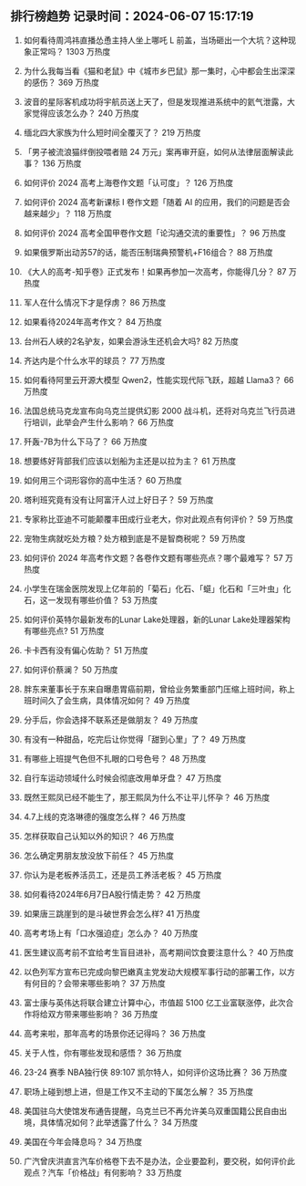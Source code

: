 
## 排行榜趋势 记录时间：2024-06-07 15:17:19
  
  1. 如何看待周鸿祎直播怂恿主持人坐上哪吒 L 前盖，当场砸出一个大坑？这种现象正常吗？ 1303 万热度
    
  2. 为什么我每当看《猫和老鼠》中《城市乡巴鼠》那一集时，心中都会生出深深的感伤？ 369 万热度
    
  3. 波音的星际客机成功将宇航员送上天了，但是发现推进系统中的氦气泄露，大家觉得应该怎么办？ 240 万热度
    
  4. 缅北四大家族为什么短时间全覆灭了？ 219 万热度
    
  5. 「男子被流浪猫绊倒投喂者赔 24 万元」案再审开庭，如何从法律层面解读此事？ 136 万热度
    
  6. 如何评价 2024 高考上海卷作文题「认可度」？ 126 万热度
    
  7. 如何评价 2024 高考新课标 I 卷作文题「随着 AI 的应用，我们的问题是否会越来越少」？ 118 万热度
    
  8. 如何评价 2024 高考全国甲卷作文题「论沟通交流的重要性」？ 96 万热度
    
  9. 如果俄罗斯出动苏57的话，能否压制瑞典预警机+F16组合？ 88 万热度
    
  10. 《大人的高考-知乎卷》正式发布！如果再参加一次高考，你能得几分？ 87 万热度
    
  11. 军人在什么情况下才是俘虏？ 86 万热度
    
  12. 如果看待2024年高考作文？ 84 万热度
    
  13. 台州石人峡的2名驴友，如果会游泳生还机会大吗? 82 万热度
    
  14. 齐达内是个什么水平的球员？ 77 万热度
    
  15. 如何看待阿里云开源大模型 Qwen2，性能实现代际飞跃，超越 Llama3？ 66 万热度
    
  16. 法国总统马克龙宣布向乌克兰提供幻影 2000 战斗机，还将对乌克兰飞行员进行培训，此举会产生什么影响？ 66 万热度
    
  17. 歼轰-7B为什么下马了？ 66 万热度
    
  18. 想要练好背部我们应该以划船为主还是以拉为主？ 61 万热度
    
  19. 如何用三个词形容你的高中生活？ 60 万热度
    
  20. 塔利班究竟有没有让阿富汗人过上好日子？ 59 万热度
    
  21. 专家称比亚迪不可能颠覆丰田成行业老大，你对此观点有何评价？ 59 万热度
    
  22. 宠物生病就吃处方粮？处方粮到底是不是智商税呢？ 59 万热度
    
  23. 如何评价 2024 年高考作文题？各卷作文题有哪些亮点？哪个最难写？ 57 万热度
    
  24. 小学生在瑞金医院发现上亿年前的「菊石」化石、「䗴」化石和「三叶虫」化石，这一发现有哪些价值？ 53 万热度
    
  25. 如何评价英特尔最新发布的Lunar Lake处理器，新的Lunar Lake处理器架构有哪些亮点? 51 万热度
    
  26. 卡卡西有没有偏心佐助？ 51 万热度
    
  27. 如何评价蔡澜？ 50 万热度
    
  28. 胖东来董事长于东来自曝患胃癌前期，曾给业务繁重部门压缩上班时间，称上班时间久了会生病，具体情况如何？ 49 万热度
    
  29. 分手后，你会选择不联系还是做朋友？ 49 万热度
    
  30. 有没有一种甜品，吃完后让你觉得「甜到心里」了？ 49 万热度
    
  31. 有哪些上班提气色但不扎眼的口号色号？ 48 万热度
    
  32. 自行车运动领域什么时候会彻底改用单牙盘？ 47 万热度
    
  33. 既然王熙凤已经不能生了，那王熙凤为什么不让平儿怀孕？ 46 万热度
    
  34. 4.7上线的克洛琳德的强度怎么样？ 46 万热度
    
  35. 怎样获取自己认知以外的知识？ 46 万热度
    
  36. 怎么确定男朋友放没放下前任？ 45 万热度
    
  37. 你认为是老板养活员工，还是员工养活老板？ 45 万热度
    
  38. 如何看待2024年6月7日A股行情走势？ 42 万热度
    
  39. 如果唐三跳崖到的是斗破世界会怎么样? 41 万热度
    
  40. 高考考场上有「口水强迫症」怎么办？ 40 万热度
    
  41. 医生建议高考前不宜给考生盲目进补，高考期间饮食要注意什么？ 40 万热度
    
  42. 以色列军方宣布已完成向黎巴嫩真主党发动大规模军事行动的部署工作，以方有何目的？会带来哪些影响？ 37 万热度
    
  43. 富士康与英伟达将联合建立计算中心，市值超 5100 亿工业富联涨停，此次合作将给双方带来哪些影响？ 36 万热度
    
  44. 高考来啦，那年高考的场景你还记得吗？ 36 万热度
    
  45. 关于人性，你有哪些发现和感悟？ 36 万热度
    
  46. 23-24 赛季 NBA独行侠 89:107 凯尔特人，如何评价这场比赛？ 36 万热度
    
  47. 职场上碰到想上进，但是工作又不主动的下属怎么解？ 35 万热度
    
  48. 美国驻乌大使馆发布通告提醒，乌克兰已不再允许美乌双重国籍公民自由出境，具体情况如何？此举透露了什么？ 34 万热度
    
  49. 美国在今年会降息吗？ 34 万热度
    
  50. 广汽曾庆洪直言汽车价格卷下去不是办法，企业要盈利，要交税，如何评价此观点？汽车「价格战」有何影响？ 33 万热度
    